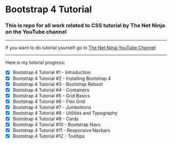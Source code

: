 # Bootstrap 4 Tutorial

### This is repo for all work related to CSS tutorial by The Net Ninja on the YouTube channel

---

If you want to do tutorial yourself go to [The Net Ninja YouTube Channel](https://www.youtube.com/playlist?list=PL4cUxeGkcC9jE_cGvLLC60C_PeF_24pvv "To the site")

---

Here is my tutorial progress:

* [x] Bootstrap 4 Tutorial #1 - Introduction
* [x] Bootstrap 4 Tutorial #2 - Installing Bootstrap 4
* [x] Bootstrap 4 Tutorial #3 - Bootstrap Reboot
* [x] Bootstrap 4 Tutorial #4 - Containers
* [x] Bootstrap 4 Tutorial #5 - Grid Basics
* [x] Bootstrap 4 Tutorial #6 - Flex Grid
* [x] Bootstrap 4 Tutorial #7 - Jumbotrons
* [x] Bootstrap 4 Tutorial #8 - Utilities and Typography
* [x] Bootstrap 4 Tutorial #9 - Cards
* [x] Bootstrap 4 Tutorial #10 - Bootstrap Navs
* [x] Bootstrap 4 Tutorial #11 - Responsive Navbars
* [x] Bootstrap 4 Tutorial #12 - Tooltips 